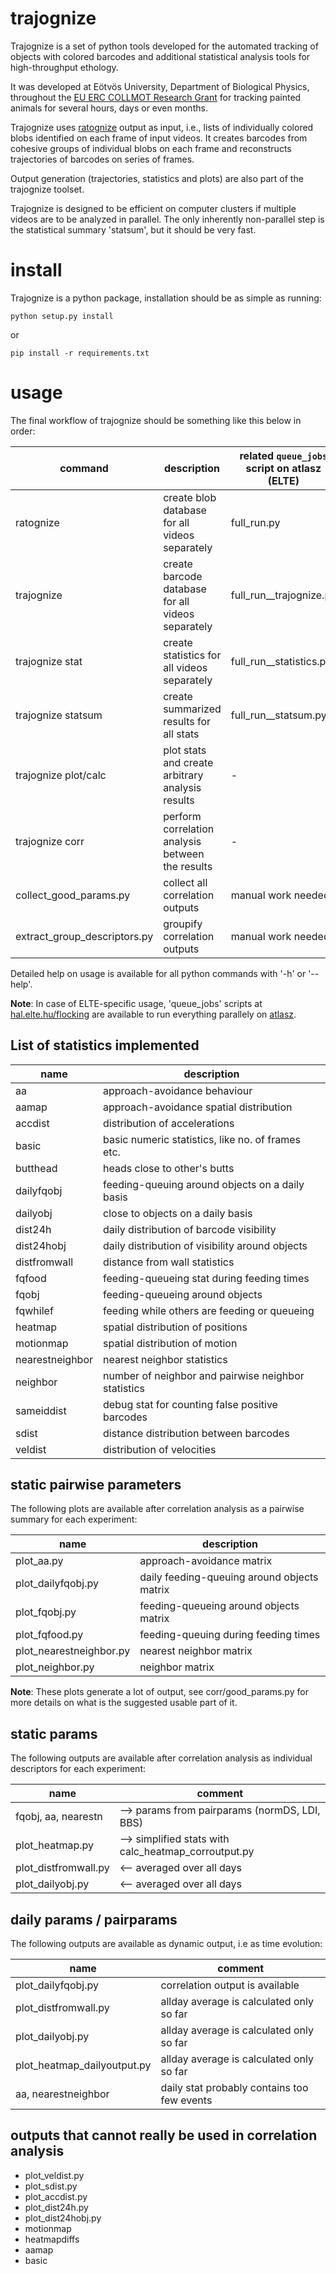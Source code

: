 # trajognize

Trajognize is a set of python tools developed for the automated tracking of
objects with colored barcodes and additional statistical analysis tools for
high-throughput ethology.

It was developed at Eötvös University, Department of Biological Physics,
throughout the [EU ERC COLLMOT Research Grant](https://hal.elte.hu/flocking)
for tracking painted animals for several hours, days or even months.

Trajognize uses [ratognize](https://github.com/vasarhelyi/ratognize) output
as input, i.e., lists of individually colored blobs identified on each frame
of input videos. It creates barcodes from cohesive groups of individual blobs
on each frame and reconstructs trajectories of barcodes on series of frames.

Output generation (trajectories, statistics and plots) are also part of the
trajognize toolset.

Trajognize is designed to be efficient on computer clusters if multiple videos
are to be analyzed in parallel. The only inherently non-parallel step is the
statistical summary 'statsum', but it should be very fast.

# install

Trajognize is a python package, installation should be as simple as running:

```
python setup.py install
```

or

```
pip install -r requirements.txt
```

# usage

The final workflow of trajognize should be something like this below in order:

| **command**                  | **description**                                    | **related `queue_jobs` script on atlasz (ELTE)** |
|------------------------------|----------------------------------------------------|--------------------------------------------------|
| ratognize                    | create blob database for all videos separately     | full_run.py                                      |
| trajognize                   | create barcode database for all videos separately  | full_run__trajognize.py                          |
| trajognize stat              | create statistics for all videos separately        | full_run__statistics.py                          |
| trajognize statsum           | create summarized results for all stats            | full_run__statsum.py                             |
| trajognize plot/calc         | plot stats and create arbitrary analysis results   | -                                                |
| trajognize corr              | perform correlation analysis between the results   | -                                                |
| collect_good_params.py       | collect all correlation outputs                    | manual work needed                               |
| extract_group_descriptors.py | groupify correlation outputs                       | manual work needed                               |

Detailed help on usage is available for all python commands with '-h' or '--help'.

**Note**: In case of ELTE-specific usage, 'queue_jobs' scripts at
[hal.elte.hu/flocking](https://hal.elte.hu/flocking) are
available to run everything parallely on
[atlasz](https://hpc.iig.elte.hu/dokuwiki/doku.php).

## List of statistics implemented

| **name**        | **description**                                     |
|-----------------|-----------------------------------------------------|
| aa              | approach-avoidance behaviour                        |
| aamap           | approach-avoidance spatial distribution             |
| accdist         | distribution of accelerations                       |
| basic           | basic numeric statistics, like no. of frames etc.   |
| butthead        | heads close to other's butts                        |
| dailyfqobj      | feeding-queuing around objects on a daily basis     |
| dailyobj        | close to objects on a daily basis                   |
| dist24h         | daily distribution of barcode visibility            |
| dist24hobj      | daily distribution of visibility around objects     |
| distfromwall    | distance from wall statistics                       |
| fqfood          | feeding-queueing stat during feeding times          |
| fqobj           | feeding-queueing around objects                     |
| fqwhilef        | feeding while others are feeding or queueing        |
| heatmap         | spatial distribution of positions                   |
| motionmap       | spatial distribution of motion                      |
| nearestneighbor | nearest neighbor statistics                         |
| neighbor        | number of neighbor and pairwise neighbor statistics |
| sameiddist      | debug stat for counting false positive barcodes     |
| sdist           | distance distribution between barcodes              |
| veldist         | distribution of velocities                          |

## static pairwise parameters

The following plots are available after correlation analysis as a pairwise
summary for each experiment:

| **name**                | **description**                                     |
|-------------------------|-----------------------------------------------------|
| plot_aa.py              | approach-avoidance matrix                           |
| plot_dailyfqobj.py      | daily feeding-queuing around objects matrix         |
| plot_fqobj.py           | feeding-queueing around objects matrix              |
| plot_fqfood.py          | feeding-queuing during feeding times                |
| plot_nearestneighbor.py | nearest neighbor matrix                             |
| plot_neighbor.py        | neighbor matrix                                     |

**Note**: These plots generate a lot of output, see corr/good_params.py
 for more details on what is the suggested usable part of it.


## static params

The following outputs are available after correlation analysis as individual
descriptors for each experiment:

| **name**             | **comment**                                          |
|--------------------- |------------------------------------------------------|
| fqobj, aa, nearestn  | --> params from pairparams (normDS, LDI, BBS)        |
| plot_heatmap.py      | --> simplified stats with calc_heatmap_corroutput.py |
| plot_distfromwall.py | <-- averaged over all days                           |
| plot_dailyobj.py     | <-- averaged over all days                           |


## daily params / pairparams

The following outputs are available as dynamic output, i.e as time evolution:

| **name**                    | **comment**                                 |
|-----------------------------|---------------------------------------------|
| plot_dailyfqobj.py          | correlation output is available             |
| plot_distfromwall.py        | allday average is calculated only so far    |
| plot_dailyobj.py            | allday average is calculated only so far    |
| plot_heatmap_dailyoutput.py | allday average is calculated only so far    |
| aa, nearestneighbor         | daily stat probably contains too few events |

## outputs that cannot really be used in correlation analysis

* plot_veldist.py
* plot_sdist.py
* plot_accdist.py
* plot_dist24h.py
* plot_dist24hobj.py
* motionmap
* heatmapdiffs
* aamap
* basic